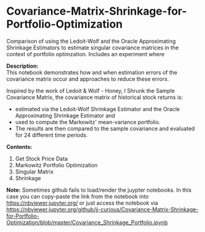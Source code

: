 # Covariance-Matrix-Shrinkage-for-Portfolio-Optimization
Comparison of using the Ledoit-Wolf and the Oracle Approximating Shrinkage Estimators to estimate singular covariance matrices in the context of portfolio optimzation. Includes an experiment where 

**Description:**  
This notebook demonstrates how and when estimation errors of the covariance matrix occur and approaches to reduce these errors.

Inspired by the work of Ledoit & Wolf - Honey, I Shrunk the Sample Covariance Matrix, the covariance matrix of historical stock returns is:
* estimated via the Ledoit-Wolf Shrinkage Estimator and the Oracle Approximating Shrinkage Estimator and
* used to compute the Markowitz' mean-variance portfolio.
* The results are then compared to the sample covariance and evaluated for 24 different time periods.  
  

**Contents:**
1. Get Stock Price Data
2. Markowitz Portfolio Optimization
3. Singular Matrix
4. Shrinkage  
  

**Note:** Sometimes github fails to load/render the juypter notebooks. In this case you can copy-paste the link from the notebook into https://nbviewer.jupyter.org/ or just access the notebook via https://nbviewer.jupyter.org/github/jj-curious/Covariance-Matrix-Shrinkage-for-Portfolio-Optimization/blob/master/Covariance_Shrinkage_Portfolio.ipynb
